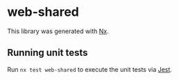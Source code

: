 # web-shared

This library was generated with [Nx](https://nx.dev).

## Running unit tests

Run `nx test web-shared` to execute the unit tests via [Jest](https://jestjs.io).
